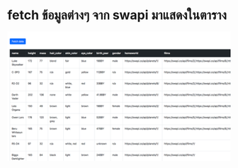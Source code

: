# fetch ข้อมูลต่างๆ จาก swapi มาแสดงในตาราง

![screenshot-01](https://raw.githubusercontent.com/golfz/learn-frontend-fetch-swapi/master/screenshot_01.png)

